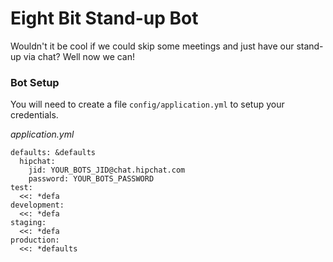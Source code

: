 # Eight Bit Stand-up Bot
Wouldn't it be cool if we could skip some meetings and just have our stand-up via chat? Well now we can!

### Bot Setup
You will need to create a file `config/application.yml` to setup your credentials.

*application.yml*

    defaults: &defaults
      hipchat:
        jid: YOUR_BOTS_JID@chat.hipchat.com
        password: YOUR_BOTS_PASSWORD
    test:
      <<: *defa
    development:
      <<: *defa
    staging:
      <<: *defa
    production:
      <<: *defaults

